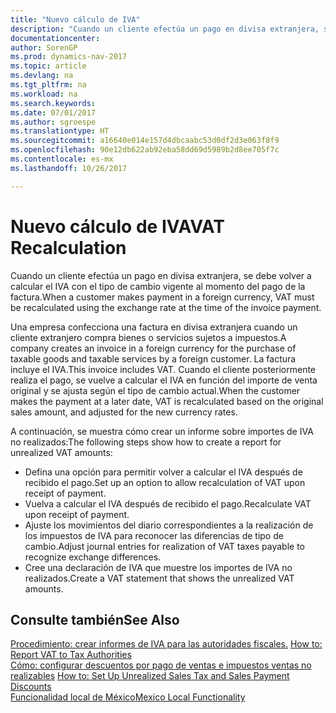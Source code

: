 ```yaml
---
title: "Nuevo cálculo de IVA"
description: "Cuando un cliente efectúa un pago en divisa extranjera, se debe volver a calcular el IVA con el tipo de cambio vigente al momento del pago de la factura."
documentationcenter: 
author: SorenGP
ms.prod: dynamics-nav-2017
ms.topic: article
ms.devlang: na
ms.tgt_pltfrm: na
ms.workload: na
ms.search.keywords: 
ms.date: 07/01/2017
ms.author: sgroespe
ms.translationtype: HT
ms.sourcegitcommit: a16640e014e157d4dbcaabc53d0df2d3e063f8f9
ms.openlocfilehash: 90e12db622ab92eba58dd69d5989b2d8ee705f7c
ms.contentlocale: es-mx
ms.lasthandoff: 10/26/2017

---
```

# <a name="vat-recalculation"></a><span data-ttu-id="4b178-103">Nuevo cálculo de IVA</span><span class="sxs-lookup"><span data-stu-id="4b178-103">VAT Recalculation</span></span>
<span data-ttu-id="4b178-104">Cuando un cliente efectúa un pago en divisa extranjera, se debe volver a calcular el IVA con el tipo de cambio vigente al momento del pago de la factura.</span><span class="sxs-lookup"><span data-stu-id="4b178-104">When a customer makes payment in a foreign currency, VAT must be recalculated using the exchange rate at the time of the invoice payment.</span></span>  

<span data-ttu-id="4b178-105">Una empresa confecciona una factura en divisa extranjera cuando un cliente extranjero compra bienes o servicios sujetos a impuestos.</span><span class="sxs-lookup"><span data-stu-id="4b178-105">A company creates an invoice in a foreign currency for the purchase of taxable goods and taxable services by a foreign customer.</span></span> <span data-ttu-id="4b178-106">La factura incluye el IVA.</span><span class="sxs-lookup"><span data-stu-id="4b178-106">This invoice includes VAT.</span></span> <span data-ttu-id="4b178-107">Cuando el cliente posteriormente realiza el pago, se vuelve a calcular el IVA en función del importe de venta original y se ajusta según el tipo de cambio actual.</span><span class="sxs-lookup"><span data-stu-id="4b178-107">When the customer makes the payment at a later date, VAT is recalculated based on the original sales amount, and adjusted for the new currency rates.</span></span>  

<span data-ttu-id="4b178-108">A continuación, se muestra cómo crear un informe sobre importes de IVA no realizados:</span><span class="sxs-lookup"><span data-stu-id="4b178-108">The following steps show how to create a report for unrealized VAT amounts:</span></span>  

- <span data-ttu-id="4b178-109">Defina una opción para permitir volver a calcular el IVA después de recibido el pago.</span><span class="sxs-lookup"><span data-stu-id="4b178-109">Set up an option to allow recalculation of VAT upon receipt of payment.</span></span>  
- <span data-ttu-id="4b178-110">Vuelva a calcular el IVA después de recibido el pago.</span><span class="sxs-lookup"><span data-stu-id="4b178-110">Recalculate VAT upon receipt of payment.</span></span>  
- <span data-ttu-id="4b178-111">Ajuste los movimientos del diario correspondientes a la realización de los impuestos de IVA para reconocer las diferencias de tipo de cambio.</span><span class="sxs-lookup"><span data-stu-id="4b178-111">Adjust journal entries for realization of VAT taxes payable to recognize exchange differences.</span></span>  
- <span data-ttu-id="4b178-112">Cree una declaración de IVA que muestre los importes de IVA no realizados.</span><span class="sxs-lookup"><span data-stu-id="4b178-112">Create a VAT statement that shows the unrealized VAT amounts.</span></span>

## <a name="see-also"></a><span data-ttu-id="4b178-113">Consulte también</span><span class="sxs-lookup"><span data-stu-id="4b178-113">See Also</span></span>  
 <span data-ttu-id="4b178-114">[Procedimiento: crear informes de IVA para las autoridades fiscales.](../../finance-how-report-vat.md) </span><span class="sxs-lookup"><span data-stu-id="4b178-114">[How to: Report VAT to Tax Authorities](../../finance-how-report-vat.md) </span></span>  
 <span data-ttu-id="4b178-115">[Cómo: configurar descuentos por pago de ventas e impuestos ventas no realizables](how-to-set-up-unrealized-sales-tax-and-sales-payment-discounts.md) </span><span class="sxs-lookup"><span data-stu-id="4b178-115">[How to: Set Up Unrealized Sales Tax and Sales Payment Discounts](how-to-set-up-unrealized-sales-tax-and-sales-payment-discounts.md) </span></span>  
 [<span data-ttu-id="4b178-116">Funcionalidad local de México</span><span class="sxs-lookup"><span data-stu-id="4b178-116">Mexico Local Functionality</span></span>](mexico-local-functionality.md)

